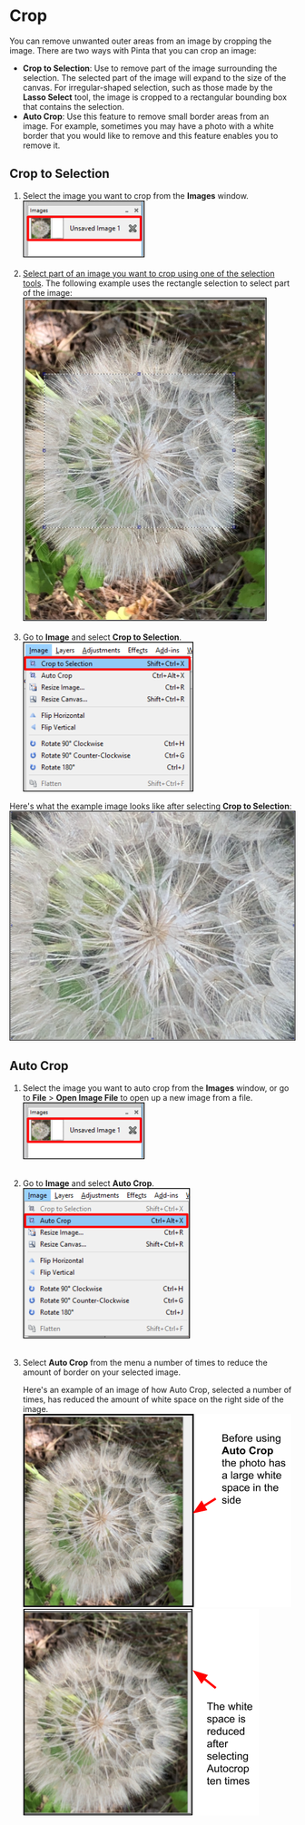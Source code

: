 # **Crop**

You can remove unwanted outer areas from an image by cropping the image. There are two ways with Pinta that you can crop an image:

  - **Crop to Selection**: Use to remove part of the image surrounding the selection. The selected part of the image will expand to the size of the canvas. For irregular-shaped selection, such as those made by the **Lasso Select** tool, the image is cropped to a rectangular bounding box that contains the selection.
  - **Auto Crop**: Use this feature to remove small border areas from an image. For example, sometimes you may have a photo with a white border that you would like to remove and this feature enables you to remove it.

## **Crop to Selection** 

1. Select the image you want to crop from the **Images** window.  
![Image Window select image](img/crop/imageflowerselect.png)  
&nbsp;
2. [Select part of an image you want to crop using one of the selection tools](select_overview.md). The following example uses the rectangle selection to select part of the image:  
![Crop Example](img/crop/cropexample.png)  
&nbsp;
3. Go to **Image** and select **Crop to Selection**.  
  ![Select crop](img/crop/croptoselectionwindow.png)  

  Here's what the example image looks like after selecting **Crop to Selection**:  
  ![Crop Example Final](img/crop/selectcrop.png)  

## **Auto Crop**

1. Select the image you want to auto crop from the **Images** window, or go to **File** > **Open Image File** to open up a new image from a file.  
![Image Window select image](img/crop/imageflowerselect.png)  
&nbsp;
2. Go to **Image** and select **Auto Crop**.  
![Select crop](img/crop/autocropwindow.png)  
&nbsp;
3. Select **Auto Crop** from the menu a number of times to reduce the amount of border on your selected image. 

    Here's an example of an image of how Auto Crop, selected a number of times, has reduced the amount of white space on the right side of the image.  
  ![Crop Example Before](img/crop/beforeautocrop.png)  
  ![Crop Example After](img/crop/afterautocrop.png)  
